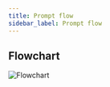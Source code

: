 ```yaml
---
title: Prompt flow
sidebar_label: Prompt flow
---
```


<head>
  <title>Prompt Flow</title>
  <meta name="description" content="Application flow on asking a query." />
</head>

## Flowchart

![Flowchart](/img/AmakrushiAI-Flow.svg)